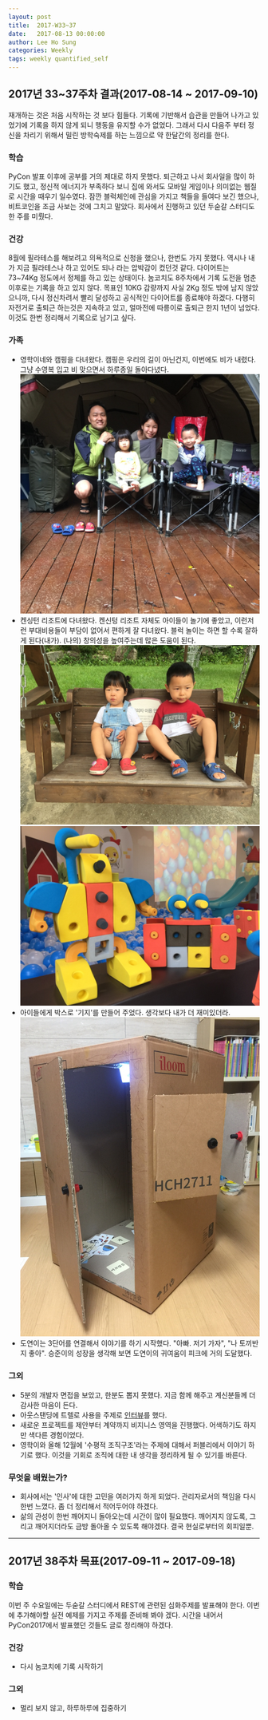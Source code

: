```yaml
---
layout: post
title:  2017-W33~37
date:   2017-08-13 00:00:00
author: Lee Ho Sung
categories: Weekly
tags: weekly quantified_self
---
```


## 2017년 33~37주차 결과(2017-08-14 ~ 2017-09-10)

재개하는 것은 처음 시작하는 것 보다 힘들다. 기록에 기반해서 습관을 만들어 나가고 있었기에 기록을 하지 않게 되니 행동을 유지할 수가 없었다. 그래서 다시 다음주 부터 정신을 차리기 위해서 밀린 방학숙제를 하는 느낌으로 약 한달간의 정리를 한다.

### 학습

PyCon 발표 이후에 공부를 거의 제대로 하지 못했다. 퇴근하고 나서 회사일을 많이 하기도 했고, 정신적 에너지가 부족하다 보니 집에 와서도 모바일 게임이나 의미없는 웹질로 시간을 때우기 일수였다. 잠깐 블럭체인에 관심을 가지고 책들을 들여다 보긴 했으나, 비트코인을 조금 사보는 것에 그치고 말았다. 회사에서 진행하고 있던 두숟갈 스터디도 한 주를 미뤘다. 

### 건강 

8월에 필라테스를 해보려고 의욕적으로 신청을 했으나, 한번도 가지 못했다. 역시나 내가 지금 필라테스나 하고 있어도 되나 라는 압박감이 컸던것 같다. 다이어트는 73~74Kg 정도에서 정체를 하고 있는 상태이다. 눔코치도 8주차에서 기록 도전을 멈춘 이후로는 기록을 하고 있지 않다. 목표인 10KG 감량까지 사실 2Kg 정도 밖에 남지 않았으니까, 다시 정신차려서 빨리 달성하고 공식적인 다이어트를 종료해야 하겠다. 다행히 자전거로 출퇴근 하는것은 지속하고 있고, 얼마전에 따릉이로 출퇴근 한지 1년이 넘었다. 이것도 한번 정리해서 기록으로 남기고 싶다.

### 가족 

* 영학이네와 캠핑을 다녀왔다. 캠핑은 우리의 길이 아닌건지, 이번에도 비가 내렸다. 그냥 수영복 입고 비 맞으면서 하루종일 돌아다녔다. 
![코오롱 캠핑파크](/assets/2017-W33-1.jpg)
* 켄싱턴 리조트에 다녀왔다. 켄신텅 리조트 자체도 아이들이 놀기에 좋았고, 이런저런 부대비용들이 부담이 없어서 편하게 잘 다녀왔다. 블럭 놀이는 하면 할 수록 잘하게 된다(내가). (나의) 창의성을 높여주는데 많은 도움이 된다.
![켄싱턴 리조트-표정좀 예쁘게 해주렴](/assets/2017-W33-2.jpg)
![켄싱턴 리조트-블럭놀이](/assets/2017-W33-3.jpg)
* 아이들에게 박스로 '기지'를 만들어 주었다. 생각보다 내가 더 재미있더라.
![박스로 만든 기지](/assets/2017-W33-4.jpg)
* 도연이는 3단어를 연결해서 이야기를 하기 시작했다. "아빠. 저기 가자", "나 토끼반지 좋아". 승준이의 성장을 생각해 보면 도연이의 귀여움이 피크에 거의 도달했다.

### 그외

* 5분의 개발자 면접을 보았고, 한분도 뽑지 못했다. 지금 함께 해주고 계신분들께 더 감사한 마음이 든다. 
* 아웃스탠딩에 트렐로 사용을 주제로 [인터뷰](http://outstanding.kr/trello20170824/)를 했다. 
* 새로운 프로젝트를 제안부터 계약까지 비지니스 영역을 진행했다. 어색하기도 하지만 색다른 경험이었다.
* 영학이와 올해 12월에 '수평적 조직구조'라는 주제에 대해서 퍼블리에서 이야기 하기로 했다. 이것을 기회로 조직에 대한 내 생각을 정리하게 될 수 있기를 바른다. 

### 무엇을 배웠는가? 

* 회사에서는 '인사'에 대한 고민을 여러가지 하게 되었다. 관리자로서의 책임을 다시 한번 느꼈다. 좀 더 정리해서 적어두어야 하겠다.
* 삶의 관성이 한번 깨어지니 돌아오는데 시간이 많이 필요했다. 깨어지지 않도록, 그리고 깨어지더라도 금방 돌아올 수 있도록 해야겠다. 결국 현실로부터의 회피일뿐. 
---

## 2017년 38주차 목표(2017-09-11 ~ 2017-09-18)

### 학습

이번 주 수요일에는 두숟갈 스터디에서 REST에 관련된 심화주제를 발표해야 한다. 이번에 추가해야할 실전 예제를 가지고 주제를 준비해 봐야 겠다. 시간을 내어서 PyCon2017에서 발표했던 것들도 글로 정리해야 하겠다.

### 건강

* 다시 눔코치에 기록 시작하기

### 그외

* 멀리 보지 않고, 하루하루에 집중하기
